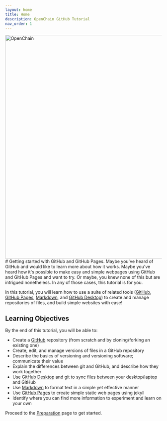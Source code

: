```yaml
---
layout: home
title: Home
description: OpenChain GitHub Tutorial
nav_order: 1
---
```


<!-- Edit the content below for the workshop in question. Once you're ready to publish, remove the comment characters e.g. "<!--" at the start and end 
-->

<img src="assets/img/GSF_logo_logo_2 (1)" alt="OpenChain" width="720">
<br>
# Getting started with GitHub and GitHub Pages. 
Maybe you've heard of GitHub and would like to learn more about how it works. Maybe you've heard how it's possible to make easy and simple webpages using GitHub and GitHub Pages and want to try. Or maybe, you knew none of this but are intrigued nonetheless. In any of those cases, this tutorial is for you.  

In this tutorial, you will learn how to use a suite of related tools ([GitHub](https://github.com/), [GitHub Pages](https://pages.github.com/), [Markdown](https://www.markdownguide.org/getting-started/), and [GitHub Desktop](https://desktop.github.com/)) to create and manage repositories of files, and build simple websites with ease! 

## Learning Objectives
By the end of this tutorial, you will be able to: 
- Create a [GitHub](https://github.com/) repository (from scratch and by cloning/forking an existing one)
- Create, edit, and manage versions of files in a GitHub repository
- Describe the basics of versioning and versioning software; communicate their value
- Explain the differences between git and GitHub, and describe how they work together
- Use [GitHub Desktop](https://desktop.github.com/) and git to sync files between your desktop/laptop and GitHub
- Use [Markdown](https://www.markdownguide.org/getting-started/) to format text in a simple yet effective manner
- Use [GitHub Pages](https://pages.github.com/) to create simple static web pages using jekyll
- Identify where you can find more information to experiment and learn on your own

Proceed to the [Preparation](preparation) page to get started.

